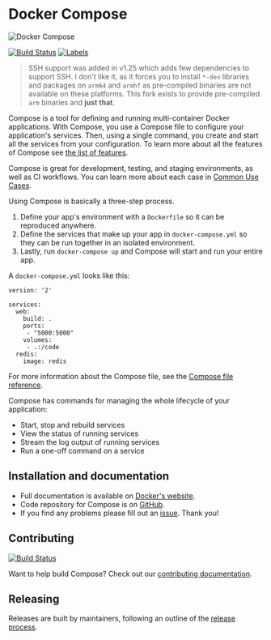 Docker Compose
==============
![Docker Compose](logo.png?raw=true "Docker Compose Logo")


[![Build Status](https://travis-ci.com/tprasadtp/compose.svg?branch=master)](https://travis-ci.com/tprasadtp/compose)
[![Labels](https://github.com/tprasadtp/compose/workflows/sync%20fork/badge.svg)](https://github.com/tprasadtp/compose/actions?workflow=sync+fork)

> SSH support was added in v1.25 which adds few dependencies to support SSH. I don't like it, as it
> forces you to install `*-dev` libraries and packages on `arm64` and `armhf` as pre-compiled binaries
> are not available on these platforms.
> This fork exists to provide pre-compiled `arm` binaries and **just that**.

Compose is a tool for defining and running multi-container Docker applications.
With Compose, you use a Compose file to configure your application's services.
Then, using a single command, you create and start all the services
from your configuration. To learn more about all the features of Compose
see [the list of features](https://github.com/docker/docker.github.io/blob/master/compose/index.md#features).

Compose is great for development, testing, and staging environments, as well as
CI workflows. You can learn more about each case in
[Common Use Cases](https://github.com/docker/docker.github.io/blob/master/compose/index.md#common-use-cases).

Using Compose is basically a three-step process.

1. Define your app's environment with a `Dockerfile` so it can be
reproduced anywhere.
2. Define the services that make up your app in `docker-compose.yml` so
they can be run together in an isolated environment.
3. Lastly, run `docker-compose up` and Compose will start and run your entire app.

A `docker-compose.yml` looks like this:

    version: '2'

    services:
      web:
        build: .
        ports:
         - "5000:5000"
        volumes:
         - .:/code
      redis:
        image: redis

For more information about the Compose file, see the
[Compose file reference](https://github.com/docker/docker.github.io/blob/master/compose/compose-file/compose-versioning.md).

Compose has commands for managing the whole lifecycle of your application:

 * Start, stop and rebuild services
 * View the status of running services
 * Stream the log output of running services
 * Run a one-off command on a service

Installation and documentation
------------------------------

- Full documentation is available on [Docker's website](https://docs.docker.com/compose/).
- Code repository for Compose is on [GitHub](https://github.com/docker/compose).
- If you find any problems please fill out an [issue](https://github.com/docker/compose/issues/new/choose). Thank you!

Contributing
------------

[![Build Status](https://jenkins.dockerproject.org/buildStatus/icon?job=docker/compose/master)](https://jenkins.dockerproject.org/job/docker/job/compose/job/master/)

Want to help build Compose? Check out our [contributing documentation](https://github.com/docker/compose/blob/master/CONTRIBUTING.md).

Releasing
---------

Releases are built by maintainers, following an outline of the [release process](https://github.com/docker/compose/blob/master/project/RELEASE-PROCESS.md).
